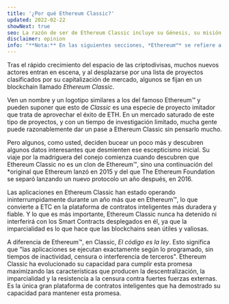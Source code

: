 ```yaml
---
title: '¿Por qué Ethereum Classic?'
updated: 2022-02-22
showNext: true
seo: La razón de ser de Ethereum Classic incluye su Génesis, su misión de Descentralización y el brillante futuro que permite gracias a Code is Law.
disclaimer: opinion
info: "**Nota:** En las siguientes secciones, *Ethereum™* se refiere a la cadena mainnet posterior al DAO Fork [Ethereum Foundation](https://ethereum.org), que no debe confundirse con el *protocolo* de Ethereum, que utilizan muchos proyectos de blockchain, incluido Ethereum Classic"
---
```


Tras el rápido crecimiento del espacio de las criptodivisas, muchos nuevos actores entran en escena, y al desplazarse por una lista de proyectos clasificados por su capitalización de mercado, algunos se fijan en un blockchain llamado _Ethereum Classic_.

Ven un nombre y un logotipo similares a los del famoso Ethereum™ y pueden suponer que esto de _Classic_ es una especie de proyecto imitador que trata de aprovechar el éxito de ETH. En un mercado saturado de este tipo de proyectos, y con un tiempo de investigación limitado, mucha gente puede razonablemente dar un pase a Ethereum Classic sin pensarlo mucho.

Pero algunos, como usted, deciden bucear un poco más y descubren algunos datos interesantes que desmienten ese escepticismo inicial. Su viaje por la madriguera del conejo comienza cuando descubren que Ethereum Classic no es un clon de Ethereum™, sino una continuación del *original que Ethereum lanzó en 2015 y del que The Ethereum Foundation se separó lanzando un nuevo protocolo un año después, en 2016.

Las aplicaciones en Ethereum Classic han estado operando ininterrumpidamente durante un año más que en Ethereum™, lo que convierte a ETC en la plataforma de contratos inteligentes más duradera y fiable. Y lo que es más importante, Ethereum Classic nunca ha detenido ni interferirá con los Smart Contracts desplegados en él, ya que la imparcialidad es lo que hace que las blockchains sean útiles y valiosas.

A diferencia de Ethereum™, en Classic, _El código es la ley_. Esto significa que "las aplicaciones se ejecutan exactamente según lo programado, sin tiempos de inactividad, censura o interferencia de terceros". Ethereum Classic ha evolucionado su capacidad para cumplir esta promesa maximizando las características que producen la descentralización, la imparcialidad y la resistencia a la censura contra fuertes fuerzas externas. Es la única gran plataforma de contratos inteligentes que ha demostrado su capacidad para mantener esta promesa.

